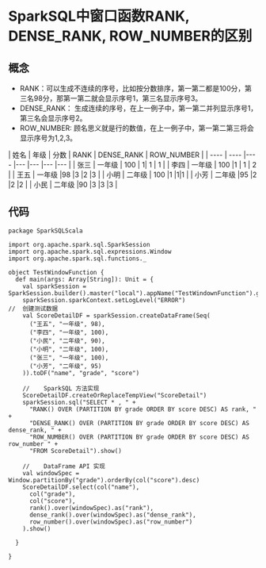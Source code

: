 # SparkSQL中窗口函数RANK, DENSE_RANK, ROW_NUMBER的区别


## 概念

* RANK：可以生成不连续的序号，比如按分数排序，第一第二都是100分，第三名98分，那第一第二就会显示序号1，第三名显示序号3。
* DENSE_RANK： 生成连续的序号，在上一例子中，第一第二并列显示序号1，第三名会显示序号2。
* ROW_NUMBER: 顾名思义就是行的数值，在上一例子中，第一第二第三将会显示序号为1,2,3。




|  姓名   | 年级  | 分数  | RANK  | DENSE_RANK  | ROW_NUMBER |
|  ----  | ----  |----  |---  |---  |--- |--- |
| 张三  | 一年级 | 100 | 1| 1 | 1 |
| 李四  | 一年级 | 100 |1 | 1 | 2 |
| 王五  | 一年级 |98 |3 |2 |3 |
| 小明  | 二年级 | 100 |1 |1|1 |
| 小芳  | 二年级 |95 |2 |2 |2 |
| 小民  | 二年级 |90 |3 |3 |3 |


## 代码

	package SparkSQLScala
	 
	import org.apache.spark.sql.SparkSession
	import org.apache.spark.sql.expressions.Window
	import org.apache.spark.sql.functions._
	 
	object TestWindowFunction {
	  def main(args: Array[String]): Unit = {
	    val sparkSession = SparkSession.builder().master("local").appName("TestWindownFunction").getOrCreate()
	    sparkSession.sparkContext.setLogLevel("ERROR")
	//  创建测试数据
	    val ScoreDetailDF = sparkSession.createDataFrame(Seq(
	      ("王五", "一年级", 98),
	      ("李四", "一年级", 100),
	      ("小民", "二年级", 90),
	      ("小明", "二年级", 100),
	      ("张三", "一年级", 100),
	      ("小芳", "二年级", 95)
	    )).toDF("name", "grade", "score")
	 
	    //    SparkSQL 方法实现
	    ScoreDetailDF.createOrReplaceTempView("ScoreDetail")
	    sparkSession.sql("SELECT * , " +
	      "RANK() OVER (PARTITION BY grade ORDER BY score DESC) AS rank, " +
	      "DENSE_RANK() OVER (PARTITION BY grade ORDER BY score DESC) AS dense_rank, " +
	      "ROW_NUMBER() OVER (PARTITION BY grade ORDER BY score DESC) AS row_number " +
	      "FROM ScoreDetail").show()
	 
	    //    DataFrame API 实现
	    val windowSpec = Window.partitionBy("grade").orderBy(col("score").desc)
	    ScoreDetailDF.select(col("name"),
	      col("grade"),
	      col("score"),
	      rank().over(windowSpec).as("rank"),
	      dense_rank().over(windowSpec).as("dense_rank"),
	      row_number().over(windowSpec).as("row_number")
	    ).show()
	 
	  }
	 
	}

